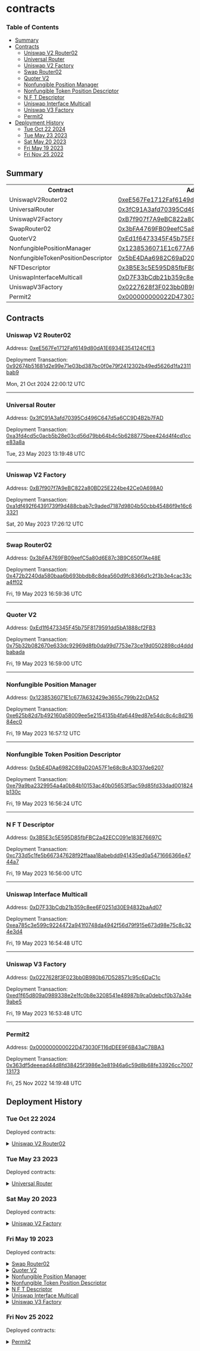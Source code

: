 # contracts


### Table of Contents
- [Summary](#summary)
- [Contracts](#contracts)
	- [Uniswap V2 Router02](#uniswap-v2-router02)
	- [Universal Router](#universal-router)
	- [Uniswap V2 Factory](#uniswap-v2-factory)
	- [Swap Router02](#swap-router02)
	- [Quoter V2](#quoter-v2)
	- [Nonfungible Position Manager](#nonfungible-position-manager)
	- [Nonfungible Token Position Descriptor](#nonfungible-token-position-descriptor)
	- [N F T Descriptor](#n-f-t-descriptor)
	- [Uniswap Interface Multicall](#uniswap-interface-multicall)
	- [Uniswap V3 Factory](#uniswap-v3-factory)
	- [Permit2](#permit2)
- [Deployment History](#deployment-history)
	- [Tue Oct 22 2024](#tue-oct-22-2024)
	- [Tue May 23 2023](#tue-may-23-2023)
	- [Sat May 20 2023](#sat-may-20-2023)
	- [Fri May 19 2023](#fri-may-19-2023)
	- [Fri Nov 25 2022](#fri-nov-25-2022)

## Summary
<table>
<tr>
    <th>Contract</th>
    <th>Address</th>
    <th>Version</th>
</tr><tr>
    <td>UniswapV2Router02</td>
    <td><a href="https://sepolia.etherscan.io/address/0xeE567Fe1712Faf6149d80dA1E6934E354124CfE3" target="_blank">0xeE567Fe1712Faf6149d80dA1E6934E354124CfE3</a></td>
    <td>N/A</td>
    </tr>
<tr>
    <td>UniversalRouter</td>
    <td><a href="https://sepolia.etherscan.io/address/0x3fC91A3afd70395Cd496C647d5a6CC9D4B2b7FAD" target="_blank">0x3fC91A3afd70395Cd496C647d5a6CC9D4B2b7FAD</a></td>
    <td>N/A</td>
    </tr>
<tr>
    <td>UniswapV2Factory</td>
    <td><a href="https://sepolia.etherscan.io/address/0xB7f907f7A9eBC822a80BD25E224be42Ce0A698A0" target="_blank">0xB7f907f7A9eBC822a80BD25E224be42Ce0A698A0</a></td>
    <td>N/A</td>
    </tr>
<tr>
    <td>SwapRouter02</td>
    <td><a href="https://sepolia.etherscan.io/address/0x3bFA4769FB09eefC5a80d6E87c3B9C650f7Ae48E" target="_blank">0x3bFA4769FB09eefC5a80d6E87c3B9C650f7Ae48E</a></td>
    <td>N/A</td>
    </tr>
<tr>
    <td>QuoterV2</td>
    <td><a href="https://sepolia.etherscan.io/address/0xEd1f6473345F45b75F8179591dd5bA1888cf2FB3" target="_blank">0xEd1f6473345F45b75F8179591dd5bA1888cf2FB3</a></td>
    <td>N/A</td>
    </tr>
<tr>
    <td>NonfungiblePositionManager</td>
    <td><a href="https://sepolia.etherscan.io/address/0x1238536071E1c677A632429e3655c799b22cDA52" target="_blank">0x1238536071E1c677A632429e3655c799b22cDA52</a></td>
    <td>N/A</td>
    </tr>
<tr>
    <td>NonfungibleTokenPositionDescriptor</td>
    <td><a href="https://sepolia.etherscan.io/address/0x5bE4DAa6982C69aD20A57F1e68cBcA3D37de6207" target="_blank">0x5bE4DAa6982C69aD20A57F1e68cBcA3D37de6207</a></td>
    <td>N/A</td>
    </tr>
<tr>
    <td>NFTDescriptor</td>
    <td><a href="https://sepolia.etherscan.io/address/0x3B5E3c5E595D85fbFBC2a42ECC091e183E76697C" target="_blank">0x3B5E3c5E595D85fbFBC2a42ECC091e183E76697C</a></td>
    <td>N/A</td>
    </tr>
<tr>
    <td>UniswapInterfaceMulticall</td>
    <td><a href="https://sepolia.etherscan.io/address/0xD7F33bCdb21b359c8ee6F0251d30E94832baAd07" target="_blank">0xD7F33bCdb21b359c8ee6F0251d30E94832baAd07</a></td>
    <td>N/A</td>
    </tr>
<tr>
    <td>UniswapV3Factory</td>
    <td><a href="https://sepolia.etherscan.io/address/0x0227628f3F023bb0B980b67D528571c95c6DaC1c" target="_blank">0x0227628f3F023bb0B980b67D528571c95c6DaC1c</a></td>
    <td>N/A</td>
    </tr>
<tr>
    <td>Permit2</td>
    <td><a href="https://sepolia.etherscan.io/address/0x000000000022D473030F116dDEE9F6B43aC78BA3" target="_blank">0x000000000022D473030F116dDEE9F6B43aC78BA3</a></td>
    <td>N/A</td>
    </tr></table>

## Contracts

### Uniswap V2 Router02
  
Address: [0xeE567Fe1712Faf6149d80dA1E6934E354124CfE3](https://sepolia.etherscan.io/address/0xeE567Fe1712Faf6149d80dA1E6934E354124CfE3)
  
Deployment Transaction: [0x92674b51681d2e99e71e03bd387bc0f0e79f2412302b49ed5626d1fa2311bab9](https://sepolia.etherscan.io/tx/0x92674b51681d2e99e71e03bd387bc0f0e79f2412302b49ed5626d1fa2311bab9)
  

  

  
Mon, 21 Oct 2024 22:00:12 UTC



---

### Universal Router
  
Address: [0x3fC91A3afd70395Cd496C647d5a6CC9D4B2b7FAD](https://sepolia.etherscan.io/address/0x3fC91A3afd70395Cd496C647d5a6CC9D4B2b7FAD)
  
Deployment Transaction: [0xa3fd4cd5c0acb5b28e03cd56d79bb64b4c5b6288775bee424d4f4cd1cce83a8a](https://sepolia.etherscan.io/tx/0xa3fd4cd5c0acb5b28e03cd56d79bb64b4c5b6288775bee424d4f4cd1cce83a8a)
  

  

  
Tue, 23 May 2023 13:19:48 UTC



---

### Uniswap V2 Factory
  
Address: [0xB7f907f7A9eBC822a80BD25E224be42Ce0A698A0](https://sepolia.etherscan.io/address/0xB7f907f7A9eBC822a80BD25E224be42Ce0A698A0)
  
Deployment Transaction: [0xa1df492f64391739f9d488cbab7c9aded7187d9804b50cbb45486f9e16c63321](https://sepolia.etherscan.io/tx/0xa1df492f64391739f9d488cbab7c9aded7187d9804b50cbb45486f9e16c63321)
  

  

  
Sat, 20 May 2023 17:26:12 UTC



---

### Swap Router02
  
Address: [0x3bFA4769FB09eefC5a80d6E87c3B9C650f7Ae48E](https://sepolia.etherscan.io/address/0x3bFA4769FB09eefC5a80d6E87c3B9C650f7Ae48E)
  
Deployment Transaction: [0x472b2240da580baa6b693bbdb8c8dea560d9fc8366d1c2f3b3e4cac33ca4ff02](https://sepolia.etherscan.io/tx/0x472b2240da580baa6b693bbdb8c8dea560d9fc8366d1c2f3b3e4cac33ca4ff02)
  

  

  
Fri, 19 May 2023 16:59:36 UTC



---

### Quoter V2
  
Address: [0xEd1f6473345F45b75F8179591dd5bA1888cf2FB3](https://sepolia.etherscan.io/address/0xEd1f6473345F45b75F8179591dd5bA1888cf2FB3)
  
Deployment Transaction: [0x75b32b082670e633dc92969d8fb0da99d7753e73ce19d0502898cd4dddbabada](https://sepolia.etherscan.io/tx/0x75b32b082670e633dc92969d8fb0da99d7753e73ce19d0502898cd4dddbabada)
  

  

  
Fri, 19 May 2023 16:59:00 UTC



---

### Nonfungible Position Manager
  
Address: [0x1238536071E1c677A632429e3655c799b22cDA52](https://sepolia.etherscan.io/address/0x1238536071E1c677A632429e3655c799b22cDA52)
  
Deployment Transaction: [0xe625b82d7b492160a58009ee5e2154135b4fa6449ed87e54dc8c4c8d21684ec0](https://sepolia.etherscan.io/tx/0xe625b82d7b492160a58009ee5e2154135b4fa6449ed87e54dc8c4c8d21684ec0)
  

  

  
Fri, 19 May 2023 16:57:12 UTC



---

### Nonfungible Token Position Descriptor
  
Address: [0x5bE4DAa6982C69aD20A57F1e68cBcA3D37de6207](https://sepolia.etherscan.io/address/0x5bE4DAa6982C69aD20A57F1e68cBcA3D37de6207)
  
Deployment Transaction: [0xe79a9ba2329954a4a0b84b10153ac40b05653f5ac59d85fd33dad001824b130c](https://sepolia.etherscan.io/tx/0xe79a9ba2329954a4a0b84b10153ac40b05653f5ac59d85fd33dad001824b130c)
  

  

  
Fri, 19 May 2023 16:56:24 UTC



---

### N F T Descriptor
  
Address: [0x3B5E3c5E595D85fbFBC2a42ECC091e183E76697C](https://sepolia.etherscan.io/address/0x3B5E3c5E595D85fbFBC2a42ECC091e183E76697C)
  
Deployment Transaction: [0xc733d5c1fe5b667347628f92ffaaa18abebdd941435ed0a5471666366e4744a7](https://sepolia.etherscan.io/tx/0xc733d5c1fe5b667347628f92ffaaa18abebdd941435ed0a5471666366e4744a7)
  

  

  
Fri, 19 May 2023 16:56:00 UTC



---

### Uniswap Interface Multicall
  
Address: [0xD7F33bCdb21b359c8ee6F0251d30E94832baAd07](https://sepolia.etherscan.io/address/0xD7F33bCdb21b359c8ee6F0251d30E94832baAd07)
  
Deployment Transaction: [0xea785c3e599c9224472a941f0748da4942f56d79f915e673d98e75c8c324e3d4](https://sepolia.etherscan.io/tx/0xea785c3e599c9224472a941f0748da4942f56d79f915e673d98e75c8c324e3d4)
  

  

  
Fri, 19 May 2023 16:54:48 UTC



---

### Uniswap V3 Factory
  
Address: [0x0227628f3F023bb0B980b67D528571c95c6DaC1c](https://sepolia.etherscan.io/address/0x0227628f3F023bb0B980b67D528571c95c6DaC1c)
  
Deployment Transaction: [0xed1f65d809a0989338e2e1fc0b8e3208541e48987b9ca0debcf0b37a34e9abe5](https://sepolia.etherscan.io/tx/0xed1f65d809a0989338e2e1fc0b8e3208541e48987b9ca0debcf0b37a34e9abe5)
  

  

  
Fri, 19 May 2023 16:53:48 UTC



---

### Permit2
  
Address: [0x000000000022D473030F116dDEE9F6B43aC78BA3](https://sepolia.etherscan.io/address/0x000000000022D473030F116dDEE9F6B43aC78BA3)
  
Deployment Transaction: [0x363df5deeead44d8fd38425f3986e3e81946a6c59d8b68fe33926cc700713173](https://sepolia.etherscan.io/tx/0x363df5deeead44d8fd38425f3986e3e81946a6c59d8b68fe33926cc700713173)
  

  

  
Fri, 25 Nov 2022 14:19:48 UTC



## Deployment History
  

### Tue Oct 22 2024
  
  
  
Deployed contracts:
  
<details>
  <summary>
    <a href="https://sepolia.etherscan.io/address/0xeE567Fe1712Faf6149d80dA1E6934E354124CfE3">Uniswap V2 Router02</a>
  </summary>
  <table>
    
<tr>
      <th>Parameter</th>
      <th>Value</th>
    </tr>
    <tr>
      <td>_factory</td>
      <td><a href="https://sepolia.etherscan.io/address/0x870052E4a1440099D11859b259199DDC2EfD4366" target="_blank">0x870052E4a1440099D11859b259199DDC2EfD4366</a></td>
    </tr>
    <tr>
      <td>_WETH</td>
      <td><a href="https://sepolia.etherscan.io/address/0xfFf9976782d46CC05630D1f6eBAb18b2324d6B14" target="_blank">0xfFf9976782d46CC05630D1f6eBAb18b2324d6B14</a></td>
    </tr>
  </table>
</details>    
  


### Tue May 23 2023
  
  
  
Deployed contracts:
  
<details>
  <summary>
    <a href="https://sepolia.etherscan.io/address/0x3fC91A3afd70395Cd496C647d5a6CC9D4B2b7FAD">Universal Router</a>
  </summary>
  <table>
    
<tr>
      <th>Parameter</th>
      <th>Value</th>
    </tr>
    <tr>
      <td>params</td>
      <td>{"permit2":"0x000000000022D473030F116dDEE9F6B43aC78BA3","weth9":"0xfFf9976782d46CC05630D1f6eBAb18b2324d6B14","seaportV1_5":"0x00000000000000ADc04C56Bf30aC9d3c0aAF14dC","seaportV1_4":"0x00000000000001ad428e4906aE43D8F9852d0dD6","openseaConduit":"0x1E0049783F008A0085193E00003D00cd54003c71","nftxZap":"0x5302086A3a25d473aAbBd0356eFf8Dd811a4d89B","x2y2":"0x5302086A3a25d473aAbBd0356eFf8Dd811a4d89B","foundation":"0x5302086A3a25d473aAbBd0356eFf8Dd811a4d89B","sudoswap":"0x5302086A3a25d473aAbBd0356eFf8Dd811a4d89B","elementMarket":"0x5302086A3a25d473aAbBd0356eFf8Dd811a4d89B","nft20Zap":"0x5302086A3a25d473aAbBd0356eFf8Dd811a4d89B","cryptopunks":"0x5302086A3a25d473aAbBd0356eFf8Dd811a4d89B","looksRareV2":"0x5302086A3a25d473aAbBd0356eFf8Dd811a4d89B","routerRewardsDistributor":"0x5302086A3a25d473aAbBd0356eFf8Dd811a4d89B","looksRareRewardsDistributor":"0x5302086A3a25d473aAbBd0356eFf8Dd811a4d89B","looksRareToken":"0x5302086A3a25d473aAbBd0356eFf8Dd811a4d89B","v2Factory":"0x5302086A3a25d473aAbBd0356eFf8Dd811a4d89B","v3Factory":"0x0227628f3F023bb0B980b67D528571c95c6DaC1c","pairInitCodeHash":"0x0000000000000000000000000000000000000000000000000000000000000000","poolInitCodeHash":"0xe34f199b19b2b4f47f68442619d555527d244f78a3297ea89325f843f87b8b54"}</td>
    </tr>
  </table>
</details>    
  


### Sat May 20 2023
  
  
  
Deployed contracts:
  
<details>
  <summary>
    <a href="https://sepolia.etherscan.io/address/0xB7f907f7A9eBC822a80BD25E224be42Ce0A698A0">Uniswap V2 Factory</a>
  </summary>
  <table>
    
<tr>
      <th>Parameter</th>
      <th>Value</th>
    </tr>
    <tr>
      <td>_feeToSetter</td>
      <td><a href="https://sepolia.etherscan.io/address/0x3344BBDCeb8f6fb52de759c127E4A44EFb40432A" target="_blank">0x3344BBDCeb8f6fb52de759c127E4A44EFb40432A</a></td>
    </tr>
  </table>
</details>    
  


### Fri May 19 2023
  
  
  
Deployed contracts:
  
<details>
  <summary>
    <a href="https://sepolia.etherscan.io/address/0x3bFA4769FB09eefC5a80d6E87c3B9C650f7Ae48E">Swap Router02</a>
  </summary>
  <table>
    
<tr>
      <th>Parameter</th>
      <th>Value</th>
    </tr>
    <tr>
      <td>_factoryV2</td>
      <td><a href="https://sepolia.etherscan.io/address/0x0000000000000000000000000000000000000000" target="_blank">0x0000000000000000000000000000000000000000</a></td>
    </tr>
    <tr>
      <td>factoryV3</td>
      <td><a href="https://sepolia.etherscan.io/address/0x6F99763803F50EafA044277Ab9Bc01C713473c5f" target="_blank">0x6F99763803F50EafA044277Ab9Bc01C713473c5f</a></td>
    </tr>
    <tr>
      <td>_positionManager</td>
      <td><a href="https://sepolia.etherscan.io/address/0x990db7C44e9878db798717bd3B5c5Ddaada3E673" target="_blank">0x990db7C44e9878db798717bd3B5c5Ddaada3E673</a></td>
    </tr>
    <tr>
      <td>_WETH9</td>
      <td><a href="https://sepolia.etherscan.io/address/0xfFf9976782d46CC05630D1f6eBAb18b2324d6B14" target="_blank">0xfFf9976782d46CC05630D1f6eBAb18b2324d6B14</a></td>
    </tr>
  </table>
</details>
<details>
  <summary>
    <a href="https://sepolia.etherscan.io/address/0xEd1f6473345F45b75F8179591dd5bA1888cf2FB3">Quoter V2</a>
  </summary>
  <table>
    
<tr>
      <th>Parameter</th>
      <th>Value</th>
    </tr>
    <tr>
      <td>_factory</td>
      <td><a href="https://sepolia.etherscan.io/address/0x0227628f3F023bb0B980b67D528571c95c6DaC1c" target="_blank">0x0227628f3F023bb0B980b67D528571c95c6DaC1c</a></td>
    </tr>
    <tr>
      <td>_WETH9</td>
      <td><a href="https://sepolia.etherscan.io/address/0xfFf9976782d46CC05630D1f6eBAb18b2324d6B14" target="_blank">0xfFf9976782d46CC05630D1f6eBAb18b2324d6B14</a></td>
    </tr>
  </table>
</details>
<details>
  <summary>
    <a href="https://sepolia.etherscan.io/address/0x1238536071E1c677A632429e3655c799b22cDA52">Nonfungible Position Manager</a>
  </summary>
  <table>
    
<tr>
      <th>Parameter</th>
      <th>Value</th>
    </tr>
    <tr>
      <td>_factory</td>
      <td><a href="https://sepolia.etherscan.io/address/0x0b7785cFBF617E7769E936A7f05368169F39F29f" target="_blank">0x0b7785cFBF617E7769E936A7f05368169F39F29f</a></td>
    </tr>
    <tr>
      <td>_WETH9</td>
      <td><a href="https://sepolia.etherscan.io/address/0xD0dF82dE051244f04BfF3A8bB1f62E1cD39eED92" target="_blank">0xD0dF82dE051244f04BfF3A8bB1f62E1cD39eED92</a></td>
    </tr>
    <tr>
      <td>_tokenDescriptor_</td>
      <td><a href="https://sepolia.etherscan.io/address/0x414269017c901432a9f57961FBd7798915386e69" target="_blank">0x414269017c901432a9f57961FBd7798915386e69</a></td>
    </tr>
  </table>
</details>
<details>
  <summary>
    <a href="https://sepolia.etherscan.io/address/0x5bE4DAa6982C69aD20A57F1e68cBcA3D37de6207">Nonfungible Token Position Descriptor</a>
  </summary>
  <table>
    
<tr>
      <th>Parameter</th>
      <th>Value</th>
    </tr>
    <tr>
      <td>_WETH9</td>
      <td><a href="https://sepolia.etherscan.io/address/0xfFf9976782d46CC05630D1f6eBAb18b2324d6B14" target="_blank">0xfFf9976782d46CC05630D1f6eBAb18b2324d6B14</a></td>
    </tr>
    <tr>
      <td>_nativeCurrencyLabelBytes</td>
      <td><a href="https://sepolia.etherscan.io/tx/0x4554480000000000000000000000000000000000000000000000000000000000" target="_blank">0x4554480000000000000000000000000000000000000000000000000000000000</a></td>
    </tr>
  </table>
</details>
<details>
  <summary>
    <a href="https://sepolia.etherscan.io/address/0x3B5E3c5E595D85fbFBC2a42ECC091e183E76697C">N F T Descriptor</a>
  </summary>
  <table>
    
  </table>
</details>
<details>
  <summary>
    <a href="https://sepolia.etherscan.io/address/0xD7F33bCdb21b359c8ee6F0251d30E94832baAd07">Uniswap Interface Multicall</a>
  </summary>
  <table>
    
  </table>
</details>
<details>
  <summary>
    <a href="https://sepolia.etherscan.io/address/0x0227628f3F023bb0B980b67D528571c95c6DaC1c">Uniswap V3 Factory</a>
  </summary>
  <table>
    
  </table>
</details>    
  


### Fri Nov 25 2022
  
  
  
Deployed contracts:
  
<details>
  <summary>
    <a href="https://sepolia.etherscan.io/address/0x000000000022D473030F116dDEE9F6B43aC78BA3">Permit2</a>
  </summary>
  <table>
    
  </table>
</details>    
  